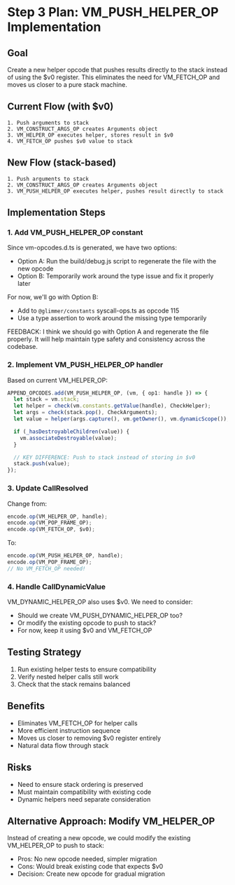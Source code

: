 # Step 3 Plan: VM_PUSH_HELPER_OP Implementation

## Goal

Create a new helper opcode that pushes results directly to the stack instead of using the $v0 register. This eliminates the need for VM_FETCH_OP and moves us closer to a pure stack machine.

## Current Flow (with $v0)

```text
1. Push arguments to stack
2. VM_CONSTRUCT_ARGS_OP creates Arguments object
3. VM_HELPER_OP executes helper, stores result in $v0
4. VM_FETCH_OP pushes $v0 value to stack
```

## New Flow (stack-based)

```text
1. Push arguments to stack
2. VM_CONSTRUCT_ARGS_OP creates Arguments object
3. VM_PUSH_HELPER_OP executes helper, pushes result directly to stack
```

## Implementation Steps

### 1. Add VM_PUSH_HELPER_OP constant

Since vm-opcodes.d.ts is generated, we have two options:

- Option A: Run the build/debug.js script to regenerate the file with the new opcode
- Option B: Temporarily work around the type issue and fix it properly later

For now, we'll go with Option B:

- Add to `@glimmer/constants` syscall-ops.ts as opcode 115
- Use a type assertion to work around the missing type temporarily

FEEDBACK: I think we should go with Option A and regenerate the file properly. It will help maintain type safety and consistency across the codebase.

### 2. Implement VM_PUSH_HELPER_OP handler

Based on current VM_HELPER_OP:

```typescript
APPEND_OPCODES.add(VM_PUSH_HELPER_OP, (vm, { op1: handle }) => {
  let stack = vm.stack;
  let helper = check(vm.constants.getValue(handle), CheckHelper);
  let args = check(stack.pop(), CheckArguments);
  let value = helper(args.capture(), vm.getOwner(), vm.dynamicScope());

  if (_hasDestroyableChildren(value)) {
    vm.associateDestroyable(value);
  }

  // KEY DIFFERENCE: Push to stack instead of storing in $v0
  stack.push(value);
});
```

### 3. Update CallResolved

Change from:

```typescript
encode.op(VM_HELPER_OP, handle);
encode.op(VM_POP_FRAME_OP);
encode.op(VM_FETCH_OP, $v0);
```

To:

```typescript
encode.op(VM_PUSH_HELPER_OP, handle);
encode.op(VM_POP_FRAME_OP);
// No VM_FETCH_OP needed!
```

### 4. Handle CallDynamicValue

VM_DYNAMIC_HELPER_OP also uses $v0. We need to consider:

- Should we create VM_PUSH_DYNAMIC_HELPER_OP too?
- Or modify the existing opcode to push to stack?
- For now, keep it using $v0 and VM_FETCH_OP

## Testing Strategy

1. Run existing helper tests to ensure compatibility
2. Verify nested helper calls still work
3. Check that the stack remains balanced

## Benefits

- Eliminates VM_FETCH_OP for helper calls
- More efficient instruction sequence
- Moves us closer to removing $v0 register entirely
- Natural data flow through stack

## Risks

- Need to ensure stack ordering is preserved
- Must maintain compatibility with existing code
- Dynamic helpers need separate consideration

## Alternative Approach: Modify VM_HELPER_OP

Instead of creating a new opcode, we could modify the existing VM_HELPER_OP to push to stack:

- Pros: No new opcode needed, simpler migration
- Cons: Would break existing code that expects $v0
- Decision: Create new opcode for gradual migration
